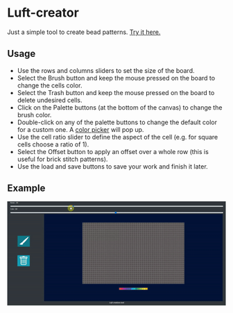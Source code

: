 # Luft-creator

Just a simple tool to create bead patterns. [Try it here.](https://sechaparroc.github.io/Luft-creator/)

## Usage

* Use the rows and columns sliders to set the size of the board.
* Select the Brush button and keep the mouse pressed on the board to change the cells color.
* Select the Trash button and keep the mouse pressed on the board to delete undesired cells.
* Click on the Palette buttons (at the bottom of the canvas) to change the brush color.
* Double-click on any of the palette buttons to change the default color for a custom one. A [color picker](https://github.com/Simonwep/pickr) will pop up.
* Use the cell ratio slider to define the aspect of the cell (e.g. for square cells choose a ratio of 1).
* Select the Offset button to apply an offset over a whole row (this is useful for brick stitch patterns).
* Use the load and save buttons to save your work and finish it later.

## Example
![Example](https://github.com/sechaparroc/Luft-creator/blob/master/images/luft.gif)

